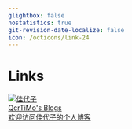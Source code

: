 ```yaml
---
glightbox: false
nostatistics: true
git-revision-date-localize: false
icon: /octicons/link-24
---
```


# Links


<div class="flink-list">

<div class="flink-list-item">
    <a href="www.qcrtimo.com" title="QcrTiMo" target="_blank">
        <div class="flink-item-icon">
            <img src="https://qcrtimo.com/wp-content/uploads/2025/04/QcrTiMo.png" alt="佳代子">
        </div>
        <div class="flink-item-name">QcrTiMo's Blogs</div>
        <div class="flink-item-desc">欢迎访问佳代子的个人博客</div>
    </a>
</div>